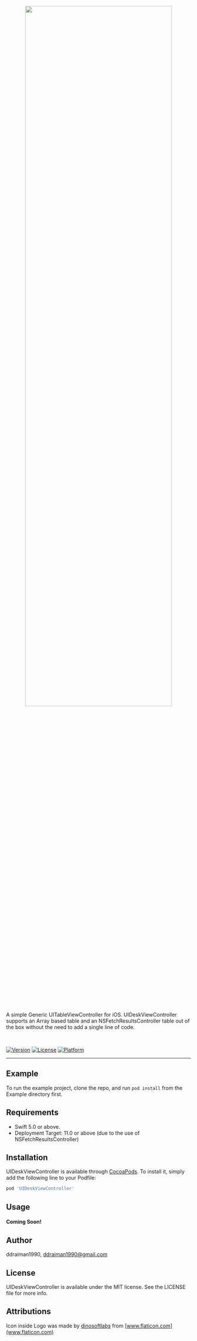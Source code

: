 <p align="center">
<img src="https://user-images.githubusercontent.com/6796434/73785593-32523380-475d-11ea-9811-ffd67297d436.png" height="70%" width="400">
<br/>

A simple Generic UITableViewController for iOS.
UIDeskViewController supports an Array based table and an NSFetchResultsController table out of the box without the need to add a single line of code.

<br/>
</p>

[![Version](https://img.shields.io/cocoapods/v/UIDeskViewController.svg?style=flat)](https://cocoapods.org/pods/UIDeskViewController)
[![License](https://img.shields.io/cocoapods/l/UIDeskViewController.svg?style=flat)](https://cocoapods.org/pods/UIDeskViewController)
[![Platform](https://img.shields.io/cocoapods/p/UIDeskViewController.svg?style=flat)](https://cocoapods.org/pods/UIDeskViewController)

----

## Example

To run the example project, clone the repo, and run `pod install` from the Example directory first.

## Requirements

- Swift 5.0 or above.
- Deployment Target: 11.0 or above (due to the use of NSFetchResultsController)


## Installation

UIDeskViewController is available through [CocoaPods](https://cocoapods.org). To install
it, simply add the following line to your Podfile:

```ruby
pod 'UIDeskViewController'
```

## Usage

#### Coming Soon!

## Author

ddraiman1990, ddraiman1990@gmail.com

## License

UIDeskViewController is available under the MIT license. See the LICENSE file for more info.

## Attributions

Icon inside Logo was made by [dinosoftlabs](https://www.flaticon.com/authors/dinosoftlabs) from [www.flaticon.com](www.flaticon.com)
